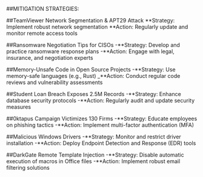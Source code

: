 ##MITIGATION STRATEGIES:

##TeamViewer Network Segmentation & APT29 Attack
**Strategy: Implement robust network segmentation
**Action: Regularly update and monitor remote access tools

##Ransomware Negotiation Tips for CISOs
-**Strategy: Develop and practice ransomware response plans
-**Action: Engage with legal, insurance, and negotiation experts

##Memory-Unsafe Code in Open Source Projects
-**Strategy: Use memory-safe languages (e.g., Rust)
_**Action: Conduct regular code reviews and vulnerability assessments
                                                                                      
##Student Loan Breach Exposes 2.5M Records
-**Strategy: Enhance database security protocols
-**Action: Regularly audit and update security measures

##0ktapus Campaign Victimizes 130 Firms
-**Strategy: Educate employees on phishing tactics
-**Action: Implement multi-factor authentication (MFA)

##Malicious Windows Drivers
-**Strategy: Monitor and restrict driver installation
-**Action: Deploy Endpoint Detection and Response (EDR) tools

##DarkGate Remote Template Injection
-**Strategy: Disable automatic execution of macros in Office files
-**Action: Implement robust email filtering solutions
